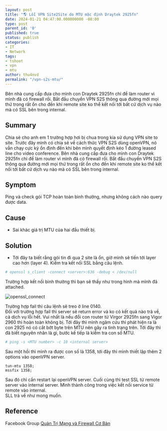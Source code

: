```yaml
---
layout: post
title: "🌎 Lỗi VPN Site2Site do MTU mặc định Draytek 2925fn"
date: 2024-01-21 04:47:00.000000000 -08:00
type: post
parent_id: '0'
published: true
status: publish
categories:
- IT
- Network
tags:
- tshoot
- vpn
- mtu
author: thu4nvd
permalink: "/vpn-s2s-mtu/"
---
```


Bên nhà cung cấp đưa cho mình con Draytek 2925fn chỉ để làm router vì mình đã có firewall rồi. Bắt đầu chuyển VPN S2S thông qua đường mới mọi thứ trong rất ổn cho đến khi remote site ko thể kết nối tới bất cứ dịch vụ nào mà có SSL bên trong internal.

## Summary

Chia sẻ cho anh em 1 trường hợp hơi bị chua trong kia sử dụng VPN site to site.
Trước đây mình có chia sẻ về cách thức VPN S2S dùng openVPN, nó vẫn chạy cực kỳ ổn định đến khi bên mình quyết định kéo 1 đường leased line cho video conference.
Bên nhà cung cấp đưa cho mình con Draytek 2925fn chỉ để làm router vì mình đã có firewall rồi. Bắt đầu chuyển VPN S2S thông qua đường mới mọi thứ trong rất ổn cho đến khi remote site ko thể kết nối tới bất cứ dịch vụ nào mà có SSL bên trong internal.

## Symptom

Ping và check gói TCP hoàn toàn bình thường, nhưng không cách nào query được data.

## Cause
* Sai khác giá trị MTU của hai đầu thiết bị.

## Solution

* Tới đây ta biết rằng gói tin đi qua 2 site là ổn, giờ mình sẽ tiến tới layer cao hơn (layer 4).
Kiểm tra kết nối SSL bằng câu lệnh.

```bash
# openssl s_client -connect <server>:636 -debug < /dev/null
```
Trường hợp kết nối bình thường thì bạn sẽ thấy như trong hình mà mình đã attached.

![openssl_connect](https://scontent-hkg1-1.xx.fbcdn.net/v/t39.30808-6/420114436_7909220212426610_552741997734043254_n.jpg?_nc_cat=101&ccb=1-7&_nc_sid=c42490&_nc_eui2=AeFNCHfpgNsjS0s_48ORPN5qZWYQuOwRU7llZhC47BFTucgt-8HXwUVAlPPlKsVx1fdAf4iAYzYicyS8TyeGJn4M&_nc_ohc=hGLy0_iwMUEAX-t4_rE&_nc_ht=scontent-hkg1-1.xx&oh=00_AfA3oJr4cvgetRdz6xdbX7CdKwPS6E4LWBtKEs-zqHxOlg&oe=65B2C4DE)

Trường hợp fail thì câu lệnh sẽ treo ở line 0140.  
Đối với trường hợp fail thì server sẽ return error và ko có kết quả nào trả về, cả dịch vụ lỗi hết.
Vui nhất là nếu đổi con router từ Virgor 2925fn sang Vigor 2960 thì hoàn toàn không bị.
Tới đây thì mình ngâm cứu thì phát hiện ra là con 2925 nó có cắt bớt byte trên MTU nên gây ra tình trạng trên.
Tới đây thì đã biết nguyên nhân là gì, bước kế tiếp là kiểm tra con số MTU.

```bash
# ping -s <MTU number> -c 10 <internal server>
```

Sau một hồi thì mình ra được con số là 1358, tới đây thì mình thiết lập thêm 2 options vào openVPN server.
```
tun-mtu 1358;
mssfix 1358;
```
Sau đó chỉ cần restart lại openVPN server.
Cuối cùng thì test SSL từ remote server vào internal server.
Mình thành công trong việc kết nối service từ remote vào internal.  
SLL trả về như mong muốn.


## Reference  

Facebook Group [Quản Trị Mạng và Firewall Cơ Bản](https://www.facebook.com/groups/labccnaccnpfirewall)

